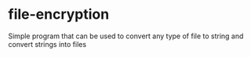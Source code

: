 # file-encryption
Simple program that can be used to convert any type of file to string and convert strings into files
